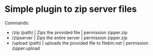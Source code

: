 <h1>Simple plugin to zip server files</h1>

Commands:
 - /zip (path) | Zips the provided file | permission zipper.zip
 - /zipserver | Zips the entire server | permission zipper.zip
 - /upload (path) | uploads the provided file to filebin.net | permission zipper.upload


